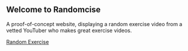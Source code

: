 ## Welcome to Randomcise

A proof-of-concept website, displaying a random exercise video from a vetted YouTuber who makes great exercise videos.

<a id="random" href="">Random Exercise</a>

<script>
    num = (Math.random() * 1) + 1
    document.getElementById("random").href = `./${num}.md`;
</script>